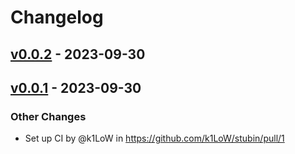 # Changelog

## [v0.0.2](https://github.com/k1LoW/stubin/compare/v0.0.1...v0.0.2) - 2023-09-30

## [v0.0.1](https://github.com/k1LoW/stubin/commits/v0.0.1) - 2023-09-30
### Other Changes
- Set up CI by @k1LoW in https://github.com/k1LoW/stubin/pull/1
